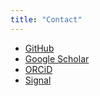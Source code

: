 ```yaml
---
title: "Contact"
---
```


<article><erik.fredner@oregonstate.edu></article>

- [GitHub](https://github.com/erikfredner)
- [Google Scholar](https://scholar.google.com/citations?user=Uy-aoiMAAAAJ&hl=en)
- [ORCiD](https://orcid.org/0000-0002-2993-4961)
- [Signal](https://signal.me/#eu/AJKhTywrlnum2XumtnoE3p68jyj98YQCTWoFn3hzn9J1TF5pMuhJpLSZy4rWyi8v)
